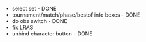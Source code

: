 - select set - DONE
- tournament/match/phase/bestof info boxes - DONE
- do obs switch - DONE
- fix LRAS
- unbind character button - DONE
